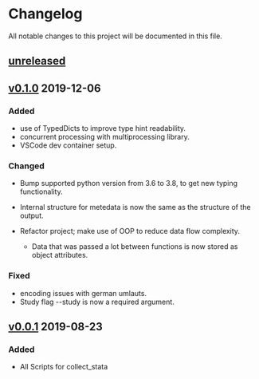 # Changelog

All notable changes to this project will be documented in this file.

## [unreleased]

## [v0.1.0] 2019-12-06

### Added

- use of TypedDicts to improve type hint readability.
- concurrent processing with multiprocessing library.
- VSCode dev container setup.

### Changed

- Bump supported python version from 3.6 to 3.8, to get new typing functionality.
- Internal structure for metedata is now the same as the structure of the output.
- Refactor project; make use of OOP to reduce data flow complexity.

  - Data that was passed a lot between functions
    is now stored as object attributes.

### Fixed

- encoding issues with german umlauts.
- Study flag --study is now a required argument.

## [v0.0.1] 2019-08-23

### Added

- All Scripts for collect_stata

[unreleased]: https://github.com/ddionrails/collect_stata/compare/v0.1.0...develop
[v0.1.0]: https://github.com/ddionrails/collect_stata/releases/tag/v0.1.0
[v0.0.1]: https://github.com/ddionrails/collect_stata/releases/tag/v0.0.1
